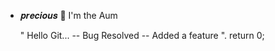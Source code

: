 - 𝒑𝒓𝒆𝒄𝒊𝒐𝒖𝒔 👾 I'm the Aum
  
	" Hello Git...  --  Bug Resolved  --  Added a feature ".
        return 0;
